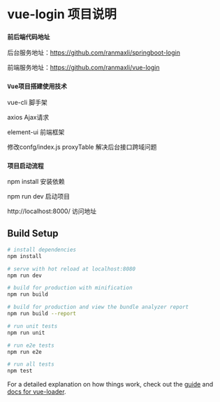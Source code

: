 # vue-login 项目说明

### `前后端代码地址`

后台服务地址：https://github.com/ranmaxli/springboot-login

前端服务地址：https://github.com/ranmaxli/vue-login

### `Vue项目搭建使用技术`

vue-cli 脚手架

axios Ajax请求

element-ui  前端框架

修改confg/index.js proxyTable 解决后台接口跨域问题

### `项目启动流程`

npm install 安装依赖

npm run dev 启动项目

http://localhost:8000/ 访问地址

## Build Setup

``` bash
# install dependencies
npm install

# serve with hot reload at localhost:8080
npm run dev

# build for production with minification
npm run build

# build for production and view the bundle analyzer report
npm run build --report

# run unit tests
npm run unit

# run e2e tests
npm run e2e

# run all tests
npm test
```

For a detailed explanation on how things work, check out the [guide](http://vuejs-templates.github.io/webpack/) and [docs for vue-loader](http://vuejs.github.io/vue-loader).
